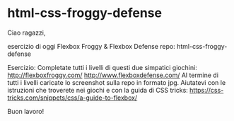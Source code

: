 # html-css-froggy-defense

Ciao ragazzi,

esercizio di oggi Flexbox Froggy & Flexbox Defense
repo: html-css-froggy-defense

Esercizio:
Completate tutti i livelli di questi due simpatici giochini:
http://flexboxfroggy.com/
http://www.flexboxdefense.com/
Al termine di tutti i livelli caricate lo screenshot sulla repo in formato jpg.
Aiutatevi con le istruzioni che troverete nei giochi e con la guida di CSS tricks: https://css-tricks.com/snippets/css/a-guide-to-flexbox/

Buon lavoro!